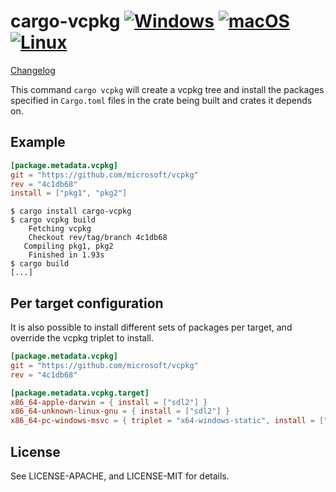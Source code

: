 # cargo-vcpkg [![Windows](https://github.com/mcgoo/vcpkg-rs/workflows/Windows/badge.svg?branch=master)](https://github.com/mcgoo/vcpkg-rs/actions?query=workflow%3AWindows) [![macOS](https://github.com/mcgoo/vcpkg-rs/workflows/macOS/badge.svg?branch=master)](https://github.com/mcgoo/vcpkg-rs/actions?query=workflow%3AmacOS) [![Linux](https://github.com/mcgoo/vcpkg-rs/workflows/Linux/badge.svg?branch=master)](https://github.com/mcgoo/vcpkg-rs/actions?query=workflow%3ALinux)

[Changelog](CHANGELOG.md)

This command `cargo vcpkg` will create a vcpkg tree and install the packages specified in `Cargo.toml` files in the crate being built and crates it depends on.

## Example

```toml
[package.metadata.vcpkg]
git = "https://github.com/microsoft/vcpkg"
rev = "4c1db68"
install = ["pkg1", "pkg2"]
```

```
$ cargo install cargo-vcpkg
$ cargo vcpkg build
    Fetching vcpkg
    Checkout rev/tag/branch 4c1db68
   Compiling pkg1, pkg2
    Finished in 1.93s
$ cargo build
[...]
```

## Per target configuration

It is also possible to install different sets of packages per target, and override the vcpkg triplet to install.

```toml
[package.metadata.vcpkg]
git = "https://github.com/microsoft/vcpkg"
rev = "4c1db68"

[package.metadata.vcpkg.target]
x86_64-apple-darwin = { install = ["sdl2"] }
x86_64-unknown-linux-gnu = { install = ["sdl2"] }
x86_64-pc-windows-msvc = { triplet = "x64-windows-static", install = ["sdl2"] }
```

## License

See LICENSE-APACHE, and LICENSE-MIT for details.

